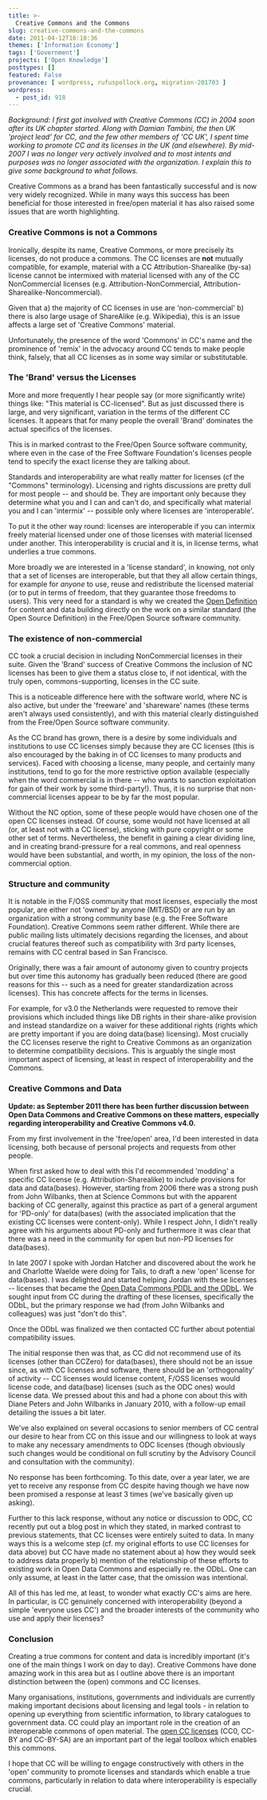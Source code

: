 ```yaml
---
title: >-
  Creative Commons and the Commons
slug: creative-commons-and-the-commons
date: 2011-04-12T16:10:36
themes: ['Information Economy']
tags: ['Government']
projects: ['Open Knowledge']
posttypes: []
featured: False
provenance: [ wordpress, rufuspollock.org, migration-201703 ]
wordpress:
  - post_id: 918
---
```


*Background: I first got involved with Creative Commons (CC) in 2004 soon after its UK chapter started. Along with Damian Tambini, the then UK 'project lead' for CC,  and the few other members of 'CC UK', I spent time working to promote CC and its licenses in the UK (and elsewhere). By mid-2007 I was no longer very actively involved and to most intents and purposes was no longer associated with the organization. I explain this to give some background to what follows.*

Creative Commons as a brand has been fantastically successful and is now very widely recognized. While in many ways this success has been beneficial for those interested in free/open material it has also raised some issues that are worth highlighting.

### Creative Commons is not a Commons

Ironically, despite its name, Creative Commons, or more precisely its licenses, do not produce a commons. The CC licenses are **not** mutually compatible, for example, material with a CC Attribution-Sharealike (by-sa) license cannot be intermixed with material licensed with any of the CC NonCommercial licenses (e.g. Attribution-NonCommercial, Attribution-Sharealike-Noncommercial).

Given that a) the majority of CC licenses in use are 'non-commercial' b) there is also large usage of ShareAlike (e.g. Wikipedia), this is an issue affects a large set of 'Creative Commons' material.

Unfortunately, the presence of the word 'Commons' in CC's name and the prominence of 'remix' in the advocacy around CC tends to make people think, falsely, that all CC licenses as in some way similar or substitutable.

### The 'Brand' versus the Licenses

More and more frequently I hear people say (or more significantly write) things like: "This material is CC-licensed". But as just discussed there is large, and very significant, variation in the terms of the different CC licenses. It appears that for many people the overall 'Brand' dominates the actual specifics of the licenses.

This is in marked contrast to the Free/Open Source software community, where even in the case of the Free Software Foundation's licenses people tend to specify the exact license they are talking about.

Standards and interoperability are what really matter for licenses (cf the "Commons" terminology). Licensing and rights discussions are pretty dull for most people -- and should be. They are important only because they determine what you and I can and can't do, and specifically what material you and I can 'intermix' -- possible only where licenses are 'interoperable'.

To put it the other way round: licenses are interoperable if you can intermix freely material licensed under one of those licenses with material licensed under another. This interoperability is crucial and it is, in license terms, what underlies a true commons.

More broadly we are interested in a 'license standard', in knowing, not only that a set of licenses are interoperable, but that they all allow certain things, for example for *anyone* to use, reuse and redistribute the licensed material (or to put in terms of freedom, that they guarantee those freedoms to users). This very need for a standard is why we created the [Open Definition][open] for content and data building directly on the work on a similar standard (the Open Source Definition) in the Free/Open Source software community.

[open]: http://opendefinition.org/

### The existence of non-commercial

CC took a crucial decision in including NonCommercial licenses in their suite. Given the 'Brand' success of Creative Commons the inclusion of NC licenses has been to give them a status close to, if not identical, with the truly open, commons-supporting, licenses in the CC suite.

This is a noticeable difference here with the software world, where NC is also active, but under the 'freeware' and 'shareware' names (these terms aren't always used consistently), and with this material clearly distinguished from the Free/Open Source software community.

As the CC brand has grown, there is a desire by some individuals and institutions to use CC licenses simply because they are CC licenses (this is also encouraged by the baking in of CC licenses to many products and services). Faced with choosing a license, many people, and certainly many institutions, tend to go for the more restrictive option available (especially when the word commercial is in there -- who wants to sanction exploitation for gain of their work by some third-party!). Thus, it is no surprise that non-commercial licenses appear to be by far the most popular.

Without the NC option, some of these people would have chosen one of the open CC licenses instead. Of course, some would not have licensed at all (or, at least not with a CC license), sticking with pure copyright or some other set of terms. Nevertheless, the benefit in gaining a clear dividing line, and in creating brand-pressure for a real commons, and real openness would have been substantial, and worth, in my opinion, the loss of the non-commercial option.

### Structure and community

It is notable in the F/OSS community that most licenses, especially the most popular, are either not 'owned' by anyone (MIT/BSD) or are run by an organization with a strong community base (e.g. the Free Software Foundation). Creative Commons seem rather different. While there are public mailing lists ultimately decisions regarding the licenses, and about crucial features thereof such as compatibility with 3rd party licenses, remains with CC central based in San Francisco.

Originally, there was a fair amount of autonomy given to country projects but over time this autonomy has gradually been reduced (there are good reasons for this -- such as a need for greater standardization across licenses). This has concrete affects for the terms in licenses.

For example, for v3.0 the Netherlands were requested to remove their provisions which included things like DB rights in their share-alike provision and instead standardize on a waiver for these additional rights (rights which are pretty important if you are doing data(base) licensing). Most crucially the CC licenses reserve the right to Creative Commons as an organization to determine compatibility decisions. This is arguably the single most important aspect of licensing, at least in respect of interoperability and the Commons.

### Creative Commons and Data

**Update: as September 2011 there has been further discussion between Open Data Commons and Creative Commons on these matters, especially regarding interoperability and Creative Commons v4.0.**

From my first involvement in the 'free/open' area, I'd been interested in data licensing, both because of personal projects and requests from other people.

When first asked how to deal with this I'd recommended 'modding' a specific CC license (e.g. Attribution-Sharealike) to include provisions for data and data(bases). However, starting from 2006 there was a strong push from John Wilbanks, then at Science Commons but with the apparent backing of CC generally, against this practice as part of a general argument for 'PD-only' for data(bases) (with the associated implication that the existing CC licenses were content-only). While I respect John, I didn't really agree with his arguments about PD-only and furthermore it was clear that there was a need in the community for open but non-PD licenses for data(bases).

In late 2007 I spoke with Jordan Hatcher and discovered about the work he and Charlotte Waelde were doing for Talis, to draft a new 'open' license for data(bases). I was delighted and started helping Jordan with these licenses -- licenses that became the [Open Data Commons PDDL and the ODbL][odc]. We sought input from CC during the drafting of these licenses, specifically the ODbL, but the primary response we had (from John Wilbanks and colleagues) was just "don't do this".

[odc]: http://www.opendatacommons.org/

Once the ODbL was finalized we then contacted CC further about potential compatibility issues.

The initial response then was that, as CC did not recommend use of its licenses (other than CCZero) for data(bases), there should not be an issue since, as with CC licenses and software, there should be an 'orthogonality' of activity -- CC licenses would license content, F/OSS licenses would license code, and data(base) licenses (such as the ODC ones) would license data. We pressed about this and had a phone con about this with Diane Peters and John Wilbanks in January 2010, with a follow-up email detailing the issues a bit later.

We've also explained on several occasions to senior members of CC central our desire to hear from CC on this issue and our willingness to look at ways to make any necessary amendments to ODC licenses (though obviously such changes would be conditional on full scrutiny by the Advisory Council and consultation with the community).

No response has been forthcoming. To this date, over a year later, we are yet to receive any response from CC despite having though we have now been promised a response at least 3 times (we've basically given up asking).

Further to this lack response, without any notice or discussion to ODC, CC recently put out a blog post in which they stated, in marked contrast to previous statements, that CC licenses were entirely suited to data. In many ways this is a welcome step (cf. my original efforts to use CC licenses for data above) but CC have made no statement about a) how they would seek to address data properly b) mention of the relationship of these efforts to existing work in Open Data Commons and especially re. the ODbL. One can only assume, at least in the latter case, that the omission was intentional.

All of this has led me, at least, to wonder what exactly CC's aims are here. In particular, is CC genuinely concerned with interoperability (beyond a simple 'everyone uses CC') and the broader interests of the community who use and apply their licenses?

### Conclusion

Creating a true commons for content and data is incredibly important (it's one of the main things I work on day to day). Creative Commons have done amazing work in this area but as I outline above there is an important distinction between the (open) commons and CC licenses.

Many organisations, institutions, governments and individuals are currently making important decisions about licensing and legal tools - in relation to opening up everything from scientific information, to library catalogues to government data. CC could play an important role in the creation of an interoperable commons of open material. The [open CC licenses][od-licenses] (CC0, CC-BY and CC-BY-SA) are an important part of the legal toolbox which enables this commons.

I hope that CC will be willing to engage constructively with others in the 'open' community to promote licenses and standards which enable a true commons, particularly in relation to data where interoperability is especially crucial.

[od-licenses]: http://www.opendefinition.org/licenses/

